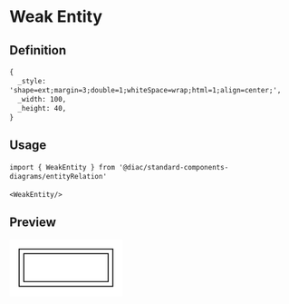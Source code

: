 # Weak Entity

## Definition

```
{
  _style: 'shape=ext;margin=3;double=1;whiteSpace=wrap;html=1;align=center;',
  _width: 100,
  _height: 40,
}
```

## Usage

```
import { WeakEntity } from '@diac/standard-components-diagrams/entityRelation'

<WeakEntity/>
```

## Preview

<img src="./weak-entity.png" width="200"/>
